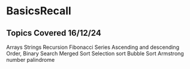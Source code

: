 # BasicsRecall

## Topics Covered 16/12/24

Arrays
Strings
Recursion
Fibonacci Series
Ascending and descending Order,
Binary Search
Merged Sort
Selection sort
Bubble Sort
Armstrong number
palindrome
